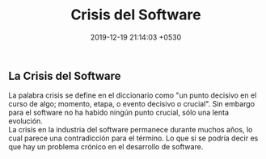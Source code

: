﻿---
layout: post
title:  "Crisis del Software"
date:   2019-12-19 21:14:03 +0530
categories: Clases IntroduccionAlSoftware
---
<h2>La Crisis del Software</h2>
  <p>La palabra crisis se define en el diccionario como "un punto decisivo en el curso de algo; momento, etapa, o evento decisivo o crucial". Sin embargo para el software no ha habido ningún punto crucial, sólo una lenta evolución.<br>
  La crisis en la industria del software permanece durante muchos años, lo cual parece una contradicción para el término. Lo que si se podría decir es que hay un problema crónico en el desarrollo de software.</p>
  
